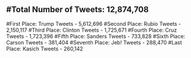 #Total Number of Tweets: 12,874,708 
---
#First Place: Trump Tweets - 5,612,696
#Second Place: Rubio Tweets - 2,150,117
#Third Place: Clinton Tweets - 1,725,671
#Fourth Place: Cruz Tweets - 1,723,396
#Fifth Place: Sanders Tweets - 733,828
#Sixth Place: Carson Tweets - 381,404
#Seventh Place: Jeb! Tweets - 288,470
#Last Place: Kasich Tweets - 260,142
